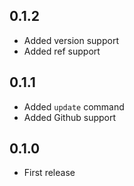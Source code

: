 ## 0.1.2

- Added version support
- Added ref support

## 0.1.1

- Added `update` command
- Added Github support

## 0.1.0

- First release
